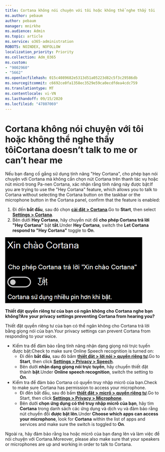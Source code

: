 ```yaml
---
title: Cortana không nói chuyện với tôi hoặc không thể nghe thấy tôi
ms.author: pebaum
author: pebaum
manager: mnirkhe
ms.audience: Admin
ms.topic: article
ms.service: o365-administration
ROBOTS: NOINDEX, NOFOLLOW
localization_priority: Priority
ms.collection: Adm_O365
ms.custom:
- "9002960"
- "5662"
ms.openlocfilehash: 015c4089682e5313d51a05223d82c5f3c29586db
ms.sourcegitcommit: c6692ce0fa1358ec3529e59ca0ecdfdea4cdc759
ms.translationtype: MT
ms.contentlocale: vi-VN
ms.lasthandoff: 09/15/2020
ms.locfileid: "47807069"
---
```

# <a name="cortana-doesnt-talk-to-me-or-cant-hear-me"></a><span data-ttu-id="4c534-102">Cortana không nói chuyện với tôi hoặc không thể nghe thấy tôi</span><span class="sxs-lookup"><span data-stu-id="4c534-102">Cortana doesn’t talk to me or can’t hear me</span></span>

<span data-ttu-id="4c534-103">Nếu bạn đang cố gắng sử dụng tính năng "Hey Cortana", cho phép bạn nói chuyện với Cortana mà không cần chọn nút Cortana trên thanh tác vụ hoặc nút micrô trong Pa-nen Cortana, xác nhận rằng tính năng này được bật:</span><span class="sxs-lookup"><span data-stu-id="4c534-103">If you are trying to use the "Hey Cortana" feature, which allows you to talk to Cortana without selecting the Cortana button on the taskbar or the microphone button in the Cortana panel, confirm that the feature is enabled:</span></span>

1. <span data-ttu-id="4c534-104">Đi đến **bắt đầu**, sau đó chọn **[cài đặt > Cortana](ms-settings:cortana?activationSource=GetHelp)**.</span><span class="sxs-lookup"><span data-stu-id="4c534-104">Go to **Start**, then select **[Settings > Cortana](ms-settings:cortana?activationSource=GetHelp)**.</span></span>
2. <span data-ttu-id="4c534-105">Bên dưới **Hey Cortana**, hãy chuyển nút để **cho phép Cortana trả lời "Hey Cortana"** bật **tắt.**</span><span class="sxs-lookup"><span data-stu-id="4c534-105">Under **Hey Cortana**, switch the **Let Cortana respond to "Hey Cortana"** toggle to **On**.</span></span>

![Xin chào Cortana](media/hey-cortana.png)

<span data-ttu-id="4c534-107">**Thiết đặt quyền riêng tư của bạn có ngăn không cho Cortana nghe bạn không?**</span><span class="sxs-lookup"><span data-stu-id="4c534-107">**Are your privacy settings preventing Cortana from hearing you?**</span></span>

<span data-ttu-id="4c534-108">Thiết đặt quyền riêng tư của bạn có thể ngăn không cho Cortana trả lời bằng giọng nói của bạn.</span><span class="sxs-lookup"><span data-stu-id="4c534-108">Your privacy settings can prevent Cortana from responding to your voice.</span></span>
- <span data-ttu-id="4c534-109">Kiểm tra để đảm bảo rằng tính năng nhận dạng giọng nói trực tuyến được bật:</span><span class="sxs-lookup"><span data-stu-id="4c534-109">Check to make sure Online Speech recognition is turned on:</span></span>
    - <span data-ttu-id="4c534-110">Đi đến **bắt đầu**, sau đó bấm **[thiết đặt > lời nói > quyền riêng tư](ms-settings:privacy-speech?activationSource=GetHelp)**.</span><span class="sxs-lookup"><span data-stu-id="4c534-110">Go to **Start**, then click **[Settings > Privacy > Speech](ms-settings:privacy-speech?activationSource=GetHelp)**.</span></span>
    - <span data-ttu-id="4c534-111">Bên dưới **nhận dạng giọng nói trực tuyến**, hãy chuyển thiết đặt thành **bật**.</span><span class="sxs-lookup"><span data-stu-id="4c534-111">Under **Online speech recognition**, switch the setting to **On**.</span></span>
- <span data-ttu-id="4c534-112">Kiểm tra để đảm bảo Cortana có quyền truy nhập micrô của bạn.</span><span class="sxs-lookup"><span data-stu-id="4c534-112">Check to make sure Cortana has permission to access your microphone.</span></span> 
    - <span data-ttu-id="4c534-113">Đi đến bắt đầu, sau đó bấm **[thiết đặt > micrô > quyền riêng tư](ms-settings:privacy-microphone?activationSource=GetHelp)**.</span><span class="sxs-lookup"><span data-stu-id="4c534-113">Go to Start, then click **[Settings > Privacy > Microphone](ms-settings:privacy-microphone?activationSource=GetHelp)**.</span></span>
    - <span data-ttu-id="4c534-114">Bên dưới **chọn ứng dụng có thể truy nhập micrô của bạn**, hãy tìm **Cortana** trong danh sách các ứng dụng và dịch vụ và đảm bảo rằng nút chuyển đổi **được bật lên.**</span><span class="sxs-lookup"><span data-stu-id="4c534-114">Under **Choose which apps can access your microphone**, look for **Cortana** within the list of apps and services and make sure the switch is toggled to **On**.</span></span>

<span data-ttu-id="4c534-115">Ngoài ra, hãy đảm bảo rằng loa hoặc micrô của bạn đang lên và làm việc để nói chuyện với Cortana.</span><span class="sxs-lookup"><span data-stu-id="4c534-115">Moreover, please also make sure that your speakers or microphones are up and working in order to talk to Cortana.</span></span>

